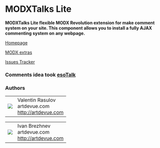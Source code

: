 # MODXTalks Lite

**MODXTalks Lite flexible MODX Revolution extension for make comment system on your site. This component allows you to install a fully AJAX commenting system on any webpage.**

[Homepage](http://modxtalks.artdevue.com)

[MODX extras](http://modx.com/extras/package/modxtalks)

[Issues Tracker](https://github.com/artdevue/modxTalks/issues)

### Comments idea took [esoTalk](http://esotalk.org)

### Authors
<table>
  <tr>
    <td><img src="http://www.gravatar.com/avatar/39ef1c740deff70b054c1d9ae8f86d02?s=60"></td>
    <td valign="middle">Valentin Rasulov<br>artdevue.com<br><a href="http://artdevue.com">http://artdevue.com</a></td>
  </tr>
</table>
<table>
   <tr>
    <td><img src="http://www.gravatar.com/avatar/3318fa1e75c440aed0ed05d3aba6a768?s=60"></td>
    <td valign="middle">Ivan Brezhnev<br>artdevue.com<br><a href="http://artdevue.com">http://artdevue.com</a></td>
  </tr>
</table>
